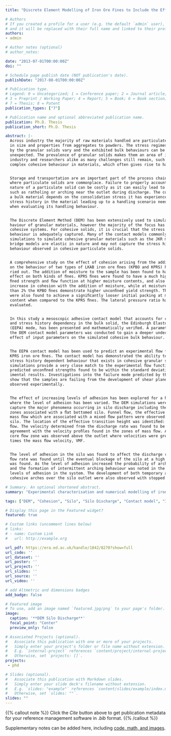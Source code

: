 ```yaml
---
title: "Discrete Element Modelling of Iron Ore Fines to Include the Effects of Moisture and Fines"

# Authors
# If you created a profile for a user (e.g. the default `admin` user), write the username (folder name) here 
# and it will be replaced with their full name and linked to their profile.
authors:
- admin

# Author notes (optional)
# author_notes:

date: "2013-07-01T00:00:00Z"
doi: ""

# Schedule page publish date (NOT publication's date).
publishDate: "2017-08-01T00:00:00Z"

# Publication type.
# Legend: 0 = Uncategorized; 1 = Conference paper; 2 = Journal article;
# 3 = Preprint / Working Paper; 4 = Report; 5 = Book; 6 = Book section;
# 7 = Thesis; 8 = Patent
publication_types: ["7"]

# Publication name and optional abbreviated publication name.
publication: Ph.D. Thesis
publication_short: Ph.D. Thesis

abstract: |-
  Across industry the majority of raw materials handled are particulate in nature, ranging
  in size and properties from aggregates to powders. The stress regimes experienced
  by the granular solids vary and the exhibited bulk behaviours can be complex and
  unexpected. The prevalence of granular solids makes them an area of interest for
  industry and researchers alike as many challenges still remain, such as dealing with
  complex cohesive behaviour in materials, which often gives rise to handling difﬁculties.


  Storage and transportation are an important part of the process chain for industries
  where particulate solids are commonplace. Failure to properly account for the cohesive
  nature of a particulate solid can be costly as it can easily lead to blockages in a silo
  such as ratholing or arching near the outlet during discharge. The cohesive strength of
  a bulk material depends on the consolidation stress it has experienced. As a result, the
  stress history in the material leading up to a handling scenario needs to be considered
  when evaluating its handling behaviour.


  The Discrete Element Method (DEM) has been extensively used to simulate the be-
  haviour of granular materials, however the majority of the focus has been on non-
  cohesive systems. For cohesive solids, it is crucial that the stress history dependent
  behaviour is adequately captured. Many of the contact models commonly used in DEM
  simulations to simulate cohesive granular materials such as the JKR model or liquid
  bridge models are elastic in nature and may not capture the stress history dependent
  behaviour observed in cohesive particulate solids.


  A comprehensive study on the effect of cohesion arising from the addition of moisture
  on the behaviour of two types of LKAB iron ore ﬁnes (KPBO and KPRS) has been car-
  ried out. The addition of moisture to the sample has been found to have a signiﬁcant
  effect on both kinds of ﬁnes. KPRS ﬁnes were found to have a much higher uncon-
  ﬁned strength and ﬂow function at higher moisture contents, and also show a greater
  increase in cohesion with the addition of moisture, while at moisture contents of less
  than 2% the KPBO ﬁnes demonstrate higher unconﬁned yield strength. The KPBO ﬁnes
  were also found to achieve a signiﬁcantly looser initial packing at much lower moisture
  content when compared to the KPRS ﬁnes. The lateral pressure ratio has also been
  evaluated.


  In this study a mesoscopic adhesive contact model that accounts for contact plasticity
  and stress history dependency in the bulk solid, the Edinburgh Elasto-Plastic Adhesion
  (EEPA) mode, has been presented and mathematically veriﬁed. A parametric study of
  the DEM contact model parameters was conducted to gain a deeper understating of the
  effect of input parameters on the simulated cohesive bulk behaviour.


  The EEPA contact model has been used to predict an experimental ﬂow function of
  KPRS iron ore ﬁnes. The contact model has demonstrated the ability to capture the
  stress history dependent behaviour that exists in cohesive granular solids. The DEM
  simulations provide a very close match to the experimental ﬂow functions, with the
  predicted unconﬁned strengths found to be within the standard deviations of the exper-
  imental results. Investigations into the failure mode predicted by the DEM simulations
  show that the samples are failing from the development of shear planes similar to those
  observed experimentally.


  The effect of increasing levels of adhesion has been explored for a ﬂat bottomed silo
  where the level of adhesion has been varied. The DEM simulations were found to
  capture the major phenomena occurring in silo discharge including the various ﬂow
  zones associated with a ﬂat bottomed silo. Funnel ﬂow, the effective transition and
  mass ﬂow which are associated with a mixed ﬂow pattern were observed in the model
  silo. The location of the effective transition height was identiﬁed: above this was mass
  ﬂow. The velocity determined from the discharge rate was found to be in excellent
  agreement with the velocity proﬁles found in the zones of mass ﬂow. A high velocity
  core ﬂow zone was observed above the outlet where velocities were greater than 1.25
  times the mass ﬂow velocity, VMF.


  The level of adhesion in the silo was found to affect the discharge rate - a reduced
  ﬂow rate was found until the eventual blockage of the silo at a high level of adhesion
  was found. As the level of adhesion increased the probability of arching also increased,
  and the formation of intermittent arching behaviour was noted in the cases with higher
  levels of adhesion in the system. The development of both temporary and permanent
  cohesive arches over the silo outlet were also observed with stopped ﬂow from the silo.

# Summary. An optional shortened abstract.
summary: "Experimental characterisation and numerical modelling of iron ore fines. A new adhesive contact model (**EEPA model**) is developed and used to simulate cohesive iron ore fines and numerically investigate cohesive silo discharge."

tags: ["DEM", "Cohesion", "Silo", "Silo Discharge", "Contact model", "Iron ore", "Granular solid", "fines", "EEPA"]

# Display this page in the Featured widget?
featured: true

# Custom links (uncomment lines below)
# links:
# - name: Custom Link
#   url: http://example.org

url_pdf: https://era.ed.ac.uk/handle/1842/8270?show=full
url_code: ''
url_dataset: ''
url_poster: ''
url_project: ''
url_slides: ''
url_source: ''
url_video: ''

# add Altmetric and dimensions badges
add_badge: false

# Featured image
# To use, add an image named `featured.jpg/png` to your page's folder. 
image:
  caption: '**DEM Silo Discharge**'
  focal_point: "Center"
  preview_only: false

# Associated Projects (optional).
#   Associate this publication with one or more of your projects.
#   Simply enter your project's folder or file name without extension.
#   E.g. `internal-project` references `content/project/internal-project/index.md`.
#   Otherwise, set `projects: []`.
projects: 
 - phd

# Slides (optional).
#   Associate this publication with Markdown slides.
#   Simply enter your slide deck's filename without extension.
#   E.g. `slides: "example"` references `content/slides/example/index.md`.
#   Otherwise, set `slides: ""`.
slides: ""
---
```


{{% callout note %}}
Click the *Cite* button above to get publication metadata for your reference management software in *.bib* format.
{{% /callout %}}



Supplementary notes can be added here, including [code, math, and images](https://wowchemy.com/docs/writing-markdown-latex/).

